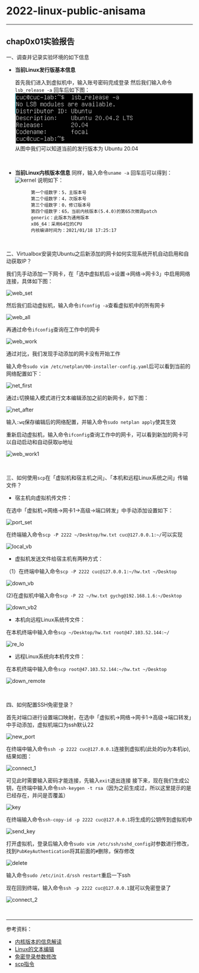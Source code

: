 # 2022-linux-public-anisama

-----

## chap0x01实验报告

一、调查并记录实验环境的如下信息

* **当前Linux发行版基本信息**

    首先我们进入到虚拟机中，输入账号密码完成登录
    然后我们输入命令`lsb_release -a`
    回车后如下图：
    ![release](./img/release_info.jpg)
    从图中我们可以知道当前的发行版本为 Ubuntu 20.04

&nbsp;

* **当前Linux内核版本信息**
    同样，输入命令`uname -a`
    回车后可以得到：
    ![kernel](/img/kernel_info.jpg)
    说明如下：
            
            第一个组数字：5，主版本号
            第二个组数字：4，次版本号
            第三个组数字：0，修订版本号
            第四个组数字：65，当前内核版本(5.4.0)的第65次微调patch
            generic：此版本为通用版本
            x86_64：采用64位的CPU
            内核编译时间为：2021/01/18 17:25:17

&nbsp;

二、Virtualbox安装完Ubuntu之后新添加的网卡如何实现系统开机自动启用和自动获取IP？

我们先手动添加一下网卡，在「选中虚拟机后->设置->网络->网卡3」中启用网络连接，具体如下图：

![web_set](/img/web_set.jpg)

然后我们启动虚拟机，输入命令`ifconfig -a`查看虚拟机中的所有网卡

![web_all](/img/web_all.jpg)

再通过命令`ifconfig`查询在工作中的网卡

![web_work](/img/web_work.jpg)

通过对比，我们发现手动添加的网卡没有开始工作

输入命令`sudo vim /etc/netplan/00-installer-config.yaml`后可以看到当前的网络配置如下：

![net_first](/img/net_before.jpg)

通过`i`切换输入模式进行文本编辑添加之前的新网卡，如下图：

![net_after](/img/net_after.jpg)

输入`:wq`保存编辑后的网络配置，并输入命令`sudo netplan apply`使其生效

重新启动虚拟机，输入命令`ifconfig`查询工作中的网卡，可以看到新加的网卡可以自动启动和自动获取ip地址

![web_work1](/img/web_work1.jpg)

&nbsp;

三、如何使用`scp`在「虚拟机和宿主机之间」、「本机和远程Linux系统之间」传输文件？

* 宿主机向虚拟机传文件：
  
在选中「虚拟机->网络->网卡1->高级->端口转发」中手动添加设置如下：

![port_set](/img/port_set.jpg)

在终端输入命令`scp -P 2222 ~/Desktop/hw.txt cuc@127.0.0.1:~/`可以实现

![local_vb](/img/local_vb.jpg)

* 虚拟机发送文件给宿主机有两种方式：

（1）在终端中输入命令`scp -P 2222 cuc@127.0.0.1:~/hw.txt ~/Desktop`

![down_vb](/img/down_vb1.jpg)

(2)在虚拟机中输入命令`scp -P 22 ~/hw.txt gychg@192.168.1.6:~/Desktop`

![down_vb2](/img/down_vb2.jpg)

* 本机向远程Linux系统传文件：

在本机终端中输入命令`scp ~/Desktop/hw.txt root@47.103.52.144:~/`

![re_lo](/img/remote_local.jpg)


* 远程Linux系统向本机传文件：

在本机终端中输入命令`scp root@47.103.52.144:~/hw.txt ~/Desktop`

![down_remote](/img/down_remote.jpg)

&nbsp;

四、如何配置SSH免密登录？

首先对端口进行设置端口映射，在选中「虚拟机->网络->网卡1->高级->端口转发」中手动添加，虚拟机端口为ssh默认22

![new_port](/img/new_port.jpg)

在终端中输入命令`ssh -p 2222 cuc@127.0.0.1`连接到虚拟机(此处的ip为本机ip),结果如图：

![connect_1](/img/connect_first.jpg)

可见此时需要输入密码才能连接，先输入`exit`退出连接
接下来，现在我们生成公钥，在终端中输入命令`ssh-keygen -t rsa`（因为之前生成过，所以这里提示的是已经存在，并问是否覆盖）

![key](/img/key.jpg)

在终端输入命令`ssh-copy-id -p 2222 cuc@127.0.0.1`将生成的公钥传到虚拟机中

![send_key](/img/send_key.jpg)

打开虚拟机，登录后输入命令`sudo vim /etc/ssh/sshd_config`对参数进行修改，找到`PubKeyAuthentication`将其前面的`#`删除，保存修改

![delete](/img/delete_.jpg)

输入命令`sudo /etc/init.d/ssh restart`重启一下ssh

现在回到终端，输入命令`ssh -p 2222 cuc@127.0.0.1`就可以免密登录了

![connect_2](/img/connect_then.jpg)

&nbsp;

-----

参考资料：
* [内核版本的信息解读](https://www.cnblogs.com/still-smile/p/11597620.html)
* [Linux的文本编辑](https://www.runoob.com/linux/linux-vim.html)
* [免密登录参数修改](https://blog.csdn.net/lxyoucan/article/details/112527301)
* [scp指令](https://www.runoob.com/linux/linux-comm-scp.html)